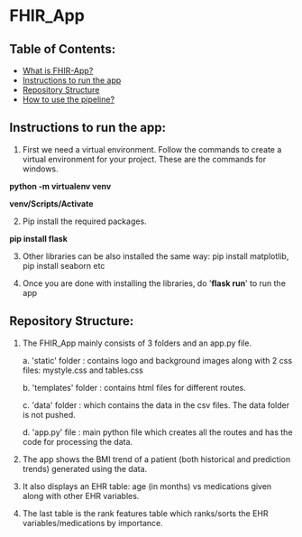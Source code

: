# FHIR_App

## Table of Contents:
- [What is FHIR-App?](#What-is-FHIR-App?)
- [Instructions to run the app](#Instructions-to-run-the-app)
- [Repository Structure](#Repository-Structure)
- [How to use the pipeline?](#How-to-use-the-pipeline)

## Instructions to run the app: 

1. First we need a virtual environment. Follow the commands to create a virtual environment for your project. These are the commands for windows.

  **python -m virtualenv venv**

  **venv/Scripts/Activate**

2. Pip install the required packages.

  **pip install flask** 

3. Other libraries can be also installed the same way: pip install matplotlib, pip install seaborn etc

4. Once you are done with installing the libraries, do '**flask run**' to run the app


## Repository Structure:

1. The FHIR_App mainly consists of 3 folders and an app.py file.

    a. 'static' folder : contains logo and background images along with 2 css files: mystyle.css and tables.css
    
    b. 'templates' folder : contains html files for different routes.
    
    c. 'data' folder : which contains the data in the csv files. The data folder is not pushed. 
    
    d. 'app.py' file : main python file which creates all the routes and has the code for processing the data.
    
2. The app shows the BMI trend of a patient (both historical and prediction trends) generated using the data.

3. It also displays an EHR table: age (in months) vs medications given along with other EHR variables. 

4. The last table is the rank features table which ranks/sorts the EHR variables/medications by importance. 
